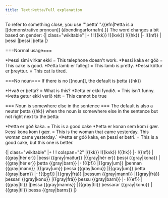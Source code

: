 ```yaml
---
title: Text:Þetta/Full explanation
---
```


To refer to something close, you use <translate>'''þetta'''</translate>.{{efn|<translate>Þetta</translate> is a [[demonstrative pronoun]] (<translate>ábendingarfornafn</translate>).}} The word changes a bit based on gender:
{| class="wikitable"
|+
!
!{{kk}}
!{{kvk}}
!{{hk}}
|-
!{{nf}}
|þessi
|þessi
|þetta
|}

===Normal usage===

*<translate>Þessi sími virkar ekki</translate> = This telephone doesn't work.
*<translate>Þessi kaka er góð</translate> = This cake is good.
*<translate>Þetta lamb er fallegt</translate> = This lamb is pretty.
*<translate>Þessi köttur er þreyttur.</translate> = This cat is tired.

===No noun===
If there is no [[noun]], the default is <translate>þetta</translate> {{hk}}

*<translate>Hvað er þetta?</translate> = What is this?
*<translate>Þetta er ekki fyndið.</translate> = This isn't funny.
*<translate>Þetta getur ekki verið rétt</translate> = This cannot be true

=== Noun is somewhere else in the sentence ===
The default is also a neuter <translate>þetta</translate> {{hk}} when the noun is somewhere else in the sentence but not right next to the <translate>þetta</translate>:

*<translate>Þetta er góð kaka.</translate> = This is a good cake
*<translate>Þetta er konan sem kom í gær. Þessi kona kom í gær.</translate> = This is the woman that came yesterday. This woman came yesterday.`
*<translate>Þetta er góð kaka, en þessi er betri.</translate> = This is a good cake, but this one is better.

{| class="wikitable"
|+
!
! colspan="2" |{{kk}}
!{{kvk}}
!{{hk}}
|-
!{{nf}}
|{{gray|hér er}}
|þessi {{gray|maður}}
|{{gray|hér er}} þessi {{gray|kona}}
|{{gray|hér er}} þetta {{gray|barn}}
|-
!{{þf}}
|{{gray|um}}
|þennan {{gray|mann}}
|{{gray|um}} þessa {{gray|konu}}
|{{gray|um}} þetta {{gray|barn}}
|-
!{{þgf}}
|{{gray|frá}}
|þessum {{gray|manni}}
|{{gray|frá}} þessari {{gray|konu}}
|{{gray|frá}} þessu {{gray|barni}}
|-
!{{ef}}
|{{gray|til}}
|þessa {{gray|manns}}
|{{gray|til}} þessarar {{gray|konu}}
|{{gray|til}} þessa {{gray|barns}}
|}


